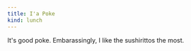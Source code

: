 ```yaml
---
title: I'a Poke
kind: lunch
---
```

It's good poke. Embarassingly, I like the sushirittos the most.
